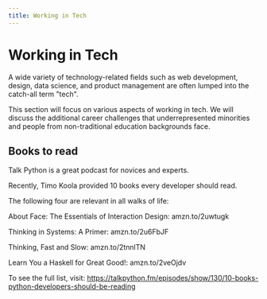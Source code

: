 ```yaml
---
title: Working in Tech
---
```

# Working in Tech

A wide variety of technology-related fields such as web development, design, data science, and product management are often lumped into the catch-all term "tech".

This section will focus on various aspects of working in tech. We will discuss the additional career challenges that underrepresented minorities and people from non-traditional education backgrounds face.

## Books to read

Talk Python is a great podcast for novices and experts.

Recently, Timo Koola provided 10 books every developer should read.

The following four are relevant in all walks of life:

About Face: The Essentials of Interaction Design: amzn.to/2uwtugk

Thinking in Systems: A Primer: amzn.to/2u6FbJF

Thinking, Fast and Slow: amzn.to/2tnnlTN

Learn You a Haskell for Great Good!: amzn.to/2veOjdv

To see the full list, visit: https://talkpython.fm/episodes/show/130/10-books-python-developers-should-be-reading
